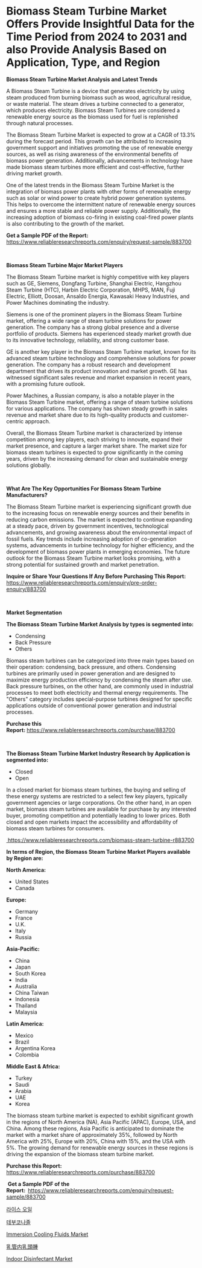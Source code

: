 <p><h1>Biomass Steam Turbine Market Offers Provide Insightful Data for the Time Period from 2024 to 2031 and also Provide Analysis Based on Application, Type, and Region</h1></p><p><strong>Biomass Steam Turbine Market Analysis and Latest Trends</strong></p>
<p><p>A Biomass Steam Turbine is a device that generates electricity by using steam produced from burning biomass such as wood, agricultural residue, or waste material. The steam drives a turbine connected to a generator, which produces electricity. Biomass Steam Turbines are considered a renewable energy source as the biomass used for fuel is replenished through natural processes.</p><p>The Biomass Steam Turbine Market is expected to grow at a CAGR of 13.3% during the forecast period. This growth can be attributed to increasing government support and initiatives promoting the use of renewable energy sources, as well as rising awareness of the environmental benefits of biomass power generation. Additionally, advancements in technology have made biomass steam turbines more efficient and cost-effective, further driving market growth.</p><p>One of the latest trends in the Biomass Steam Turbine Market is the integration of biomass power plants with other forms of renewable energy such as solar or wind power to create hybrid power generation systems. This helps to overcome the intermittent nature of renewable energy sources and ensures a more stable and reliable power supply. Additionally, the increasing adoption of biomass co-firing in existing coal-fired power plants is also contributing to the growth of the market.</p></p>
<p><strong>Get a Sample PDF of the Report:&nbsp;</strong> <a href="https://www.reliableresearchreports.com/enquiry/request-sample/883700">https://www.reliableresearchreports.com/enquiry/request-sample/883700</a></p>
<p>&nbsp;</p>
<p><strong>Biomass Steam Turbine Major Market Players</strong></p>
<p><p>The Biomass Steam Turbine market is highly competitive with key players such as GE, Siemens, Dongfang Turbine, Shanghai Electric, Hangzhou Steam Turbine (HTC), Harbin Electric Corporation, MHPS, MAN, Fuji Electric, Elliott, Doosan, Ansaldo Energia, Kawasaki Heavy Industries, and Power Machines dominating the industry.</p><p>Siemens is one of the prominent players in the Biomass Steam Turbine market, offering a wide range of steam turbine solutions for power generation. The company has a strong global presence and a diverse portfolio of products. Siemens has experienced steady market growth due to its innovative technology, reliability, and strong customer base.</p><p>GE is another key player in the Biomass Steam Turbine market, known for its advanced steam turbine technology and comprehensive solutions for power generation. The company has a robust research and development department that drives its product innovation and market growth. GE has witnessed significant sales revenue and market expansion in recent years, with a promising future outlook.</p><p>Power Machines, a Russian company, is also a notable player in the Biomass Steam Turbine market, offering a range of steam turbine solutions for various applications. The company has shown steady growth in sales revenue and market share due to its high-quality products and customer-centric approach.</p><p>Overall, the Biomass Steam Turbine market is characterized by intense competition among key players, each striving to innovate, expand their market presence, and capture a larger market share. The market size for biomass steam turbines is expected to grow significantly in the coming years, driven by the increasing demand for clean and sustainable energy solutions globally.</p></p>
<p>&nbsp;</p>
<p><strong>What Are The Key Opportunities For Biomass Steam Turbine Manufacturers?</strong></p>
<p><p>The Biomass Steam Turbine market is experiencing significant growth due to the increasing focus on renewable energy sources and their benefits in reducing carbon emissions. The market is expected to continue expanding at a steady pace, driven by government incentives, technological advancements, and growing awareness about the environmental impact of fossil fuels. Key trends include increasing adoption of co-generation systems, advancements in turbine technology for higher efficiency, and the development of biomass power plants in emerging economies. The future outlook for the Biomass Steam Turbine market looks promising, with a strong potential for sustained growth and market penetration.</p></p>
<p><strong>Inquire or Share Your Questions If Any Before Purchasing This Report:</strong> <a href="https://www.reliableresearchreports.com/enquiry/pre-order-enquiry/883700">https://www.reliableresearchreports.com/enquiry/pre-order-enquiry/883700</a></p>
<p>&nbsp;</p>
<p><strong>Market Segmentation</strong></p>
<p><strong>The Biomass Steam Turbine Market Analysis by types is segmented into:</strong></p>
<p><ul><li>Condensing</li><li>Back Pressure</li><li>Others</li></ul></p>
<p><p>Biomass steam turbines can be categorized into three main types based on their operation: condensing, back pressure, and others. Condensing turbines are primarily used in power generation and are designed to maximize energy production efficiency by condensing the steam after use. Back pressure turbines, on the other hand, are commonly used in industrial processes to meet both electricity and thermal energy requirements. The "Others" category includes special-purpose turbines designed for specific applications outside of conventional power generation and industrial processes.</p></p>
<p><strong>Purchase this Report:&nbsp;</strong><a href="https://www.reliableresearchreports.com/purchase/883700">https://www.reliableresearchreports.com/purchase/883700</a></p>
<p>&nbsp;</p>
<p><strong>The Biomass Steam Turbine Market Industry Research by Application is segmented into:</strong></p>
<p><ul><li>Closed</li><li>Open</li></ul></p>
<p><p>In a closed market for biomass steam turbines, the buying and selling of these energy systems are restricted to a select few key players, typically government agencies or large corporations. On the other hand, in an open market, biomass steam turbines are available for purchase by any interested buyer, promoting competition and potentially leading to lower prices. Both closed and open markets impact the accessibility and affordability of biomass steam turbines for consumers.</p></p>
<p><a href="https://www.reliableresearchreports.com/biomass-steam-turbine-r883700">&nbsp;https://www.reliableresearchreports.com/biomass-steam-turbine-r883700</a></p>
<p><strong>In terms of Region, the Biomass Steam Turbine Market Players available by Region are:</strong></p>
<p>
    <p> <strong> North America: </strong>
        <ul>
            <li>United States</li>
            <li>Canada</li>
        </ul>
        </p> 
    <p> <strong> Europe: </strong>
        <ul>
            <li>Germany</li>
            <li>France</li>
            <li>U.K.</li>
            <li>Italy</li>
            <li>Russia</li>
        </ul>
        </p> 
    <p> <strong> Asia-Pacific: </strong>
        <ul>
            <li>China</li>
            <li>Japan</li>
            <li>South Korea</li>
            <li>India</li>
            <li>Australia</li>
            <li>China Taiwan</li>
            <li>Indonesia</li>
            <li>Thailand</li>
            <li>Malaysia</li>
        </ul>
        </p> 
    <p> <strong> Latin America: </strong>
        <ul>
            <li>Mexico</li>
            <li>Brazil</li>
            <li>Argentina Korea</li>
            <li>Colombia</li>
        </ul>
        </p> 
    <p> <strong> Middle East & Africa: </strong>
        <ul>
            <li>Turkey</li>
            <li>Saudi</li>
            <li>Arabia</li>
            <li>UAE</li>
            <li>Korea</li>
        </ul>
    </p>
    </p>
<p><p>The biomass steam turbine market is expected to exhibit significant growth in the regions of North America (NA), Asia Pacific (APAC), Europe, USA, and China. Among these regions, Asia Pacific is anticipated to dominate the market with a market share of approximately 35%, followed by North America with 25%, Europe with 20%, China with 15%, and the USA with 5%. The growing demand for renewable energy sources in these regions is driving the expansion of the biomass steam turbine market.</p></p>
<p><strong>Purchase this Report: </strong><a href="https://www.reliableresearchreports.com/purchase/883700">https://www.reliableresearchreports.com/purchase/883700</a></p>
<p>&nbsp;<strong>Get a Sample PDF of the Report:&nbsp;&nbsp;</strong><a href="https://www.reliableresearchreports.com/enquiry/request-sample/883700">https://www.reliableresearchreports.com/enquiry/request-sample/883700</a></p>
<p><strong></strong></p>
<p><p><a href="https://medium.com/@maksymilianbaran1901/%EC%8C%80-%EC%98%A4%EC%9D%BC-%EC%8B%9C%EC%9E%A5-%EC%8B%9C%EC%9E%A5-cagr-%EC%8B%9C%EC%9E%A5-%EB%8F%99%ED%96%A5-%EB%B0%8F-%EC%84%B1%EC%9E%A5-%EC%A0%84%EB%9E%B5%EC%97%90-%EB%8C%80%ED%95%9C-%ED%86%B5%EC%B0%B0%EB%A0%A5-fcbbdda07408">라이스 오일</a></p><p><a href="https://github.com/ZacharyScthmitt4465/Market-Research-Report-List-1/blob/main/352103327232.md">테부코나졸</a></p><p><a href="https://issuu.com/reportprime-2/docs/immersion-cooling-fluids-market-size-2030.pptx">Immersion Cooling Fluids Market</a></p><p><a href="https://medium.com/@lindrup2/%E4%B9%B3%E7%AE%A1%E4%B9%B3%E9%A0%AD%E8%85%AB%E5%B8%82%E5%A0%B4%E8%AA%BF%E6%9F%BB%E3%83%AC%E3%83%9D%E3%83%BC%E3%83%88-%E3%81%9D%E3%81%AE%E6%AD%B4%E5%8F%B2%E3%81%8A%E3%82%88%E3%81%B32024%E5%B9%B4%E3%81%8B%E3%82%892031%E5%B9%B4%E3%81%BE%E3%81%A7%E3%81%AE%E4%BA%88%E6%B8%AC-b7a669fa73a4">乳管内乳頭腫</a></p><p><a href="https://issuu.com/reportprime-2/docs/indoor-disinfectant-market-size-2030.pptx">Indoor Disinfectant Market</a></p></p>